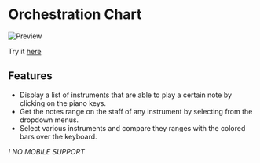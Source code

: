 # Orchestration Chart

![Preview](https://matiasnm.github.com/OrchestrationChart/README.png)

Try it [here](https://matiasnm.github.io/Orchestration-Chart/)

## Features

- Display a list of instruments that are able to play a certain note by clicking on the piano keys.
- Get the notes range on the staff of any instrument by selecting from the dropdown menus.
- Select various instruments and compare they ranges with the colored bars over the keyboard.

_! NO MOBILE SUPPORT_
